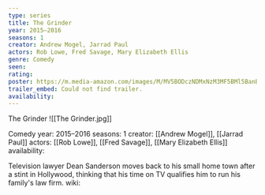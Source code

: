 ```yaml
---
type: series
title: The Grinder
year: 2015–2016
seasons: 1
creator: Andrew Mogel, Jarrad Paul
actors: Rob Lowe, Fred Savage, Mary Elizabeth Ellis
genre: Comedy
seen:
rating: 
poster: https://m.media-amazon.com/images/M/MV5BODczNDMxNzM3MF5BMl5BanBnXkFtZTgwODA1MTQ2NjE@._V1_SX300.jpg
trailer_embed: Could not find trailer.
availability:
---
```

The Grinder
![[The Grinder.jpg]]

Comedy
year: 2015–2016
seasons: 1
creator: [[Andrew Mogel]], [[Jarrad Paul]]
actors: [[Rob Lowe]], [[Fred Savage]], [[Mary Elizabeth Ellis]]
availability:

Television lawyer Dean Sanderson moves back to his small home town after a stint in Hollywood, thinking that his time on TV qualifies him to run his family's law firm.
wiki: 


